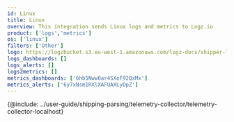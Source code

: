 ```yaml
---
id: Linux
title: Linux
overview: This integration sends Linux logs and metrics to Logz.io
product: ['logs','metrics']
os: ['linux']
filters: ['Other']
logo: https://logzbucket.s3.eu-west-1.amazonaws.com/logz-docs/shipper-logos/linux.svg
logs_dashboards: []
logs_alerts: []
logs2metrics: []
metrics_dashboards: ['6hb5Nww0ar4SXoF92QxMx']
metrics_alerts: ['6y7xNsm1RXlXAFUAXLyOpZ']
---
```


{@include: ../user-guide/shipping-parsing/telemetry-collector/telemetry-collector-localhost}
